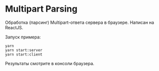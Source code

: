 Multipart Parsing
=================

Обработка (парсинг) Multipart-ответа сервера в браузере. Написан на ReactJS.

Запуск примера:

```
yarn
yarn start:server
yarn start:client
```

Результаты смотрите в консоли браузера.